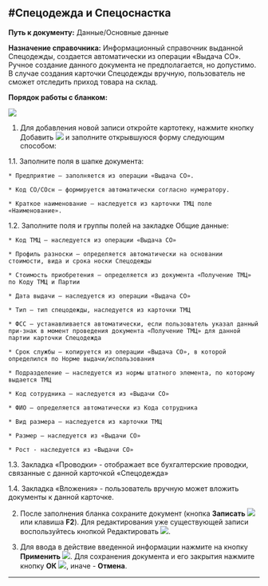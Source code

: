 ﻿#Спецодежда и Спецоснастка
----------
**Путь к документу:** Данные/Основные данные

**Назначение справочника:** Информационный справочник выданной Спецодежды, создается автоматически из операции «Выдача СО». Ручное создание данного документа не предполагается, но допустимо. В случае создания карточки Спецодежды вручную, пользователь не сможет отследить приход товара на склад.

**Порядок работы с бланком:**

![](topic:Спецодежда.УиФ.AddFiles.Screenshot_1556.jpg)

1. Для добавления новой записи откройте картотеку, нажмите кнопку Добавить ![](topic:Спецодежда.УиФ.AddFiles.Btn_Add1.png) и заполните открывшуюся форму следующим способом:

  1.1. Заполните поля в шапке документа:

    * Предприятие – заполняется из операции «Выдача СО».

    * Код СО/СОсн – формируется автоматически согласно нумератору.

    * Краткое наименование – наследуется из карточки ТМЦ поле «Наименование».

  1.2. Заполните поля и группы полей на закладке Общие данные:

    * Код ТМЦ – наследуется из операции «Выдача СО»

    * Профиль разноски – определяется автоматически на основании стоимости, вида и срока носки Спецодежды

    * Стоимость приобретения – определяется из документа «Получение ТМЦ» по Коду ТМЦ и Партии

    * Дата выдачи – наследуется из операции «Выдача СО»

    * Тип – тип спецодежды, наследуется из карточки ТМЦ

    * ФСС – устанавливается автоматически, если пользователь указал данный при-знак в момент проведения документа «Получение ТМЦ» для данной партии карточки Спецодежда

    * Срок службы – копируется из операции «Выдача СО», в которой определился по Норме выдачи/использования

    * Подразделение – наследуется из нормы штатного элемента, по которому выдается ТМЦ

    * Код сотрудника – наследуется из «Выдачи СО»

    * ФИО – определяется автоматически из Кода сотрудника

    * Вид размера – наследуется из карточки ТМЦ

    * Размер – наследуется из «Выдачи СО»

    * Рост - наследуется из «Выдачи СО»

  1.3. Закладка «Проводки» - отображает все бухгалтерские проводки, связанные с данной карточкой «Спецодежда»

  1.4. Закладка «Вложения» - пользователь вручную может вложить документы к данной карточке.

2. После заполнения бланка сохраните документ (кнопка **Записать** ![](topic:Спецодежда.УиФ.AddFiles.Btn_Post1.png) или клавиша **F2**). Для редактирования уже существующей записи воспользуйтесь кнопкой Редактировать ![](topic:Спецодежда.УиФ.AddFiles.Btn_Edit1.png).

3. Для ввода в действие введенной информации нажмите на кнопку **Применить** ![](topic:Спецодежда.УиФ.AddFiles.Btn_OK1.png). Для сохранения документа и его закрытия нажмите кнопку **ОК** ![](topic:Спецодежда.УиФ.AddFiles.Btn_Post1.png), иначе - **Отмена**.

------

